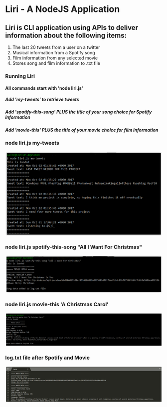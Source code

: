 # Liri - A NodeJS Application

## Liri is CLI application using APIs to deliver information about the following items:
1. The last 20 tweets from a user on a twitter
2. Musical information from a Spotify song
3. Film information from any selected movie
4. Stores song and film information to .txt file

### Running Liri
#### All commands start with 'node liri.js'
##### Add 'my-tweets' to retrieve tweets
##### Add 'spotify-this-song' PLUS the title of your song choice for Spotify information
##### Add 'movie-this' PLUS the title of your movie choice for film information


### node liri.js my-tweets
![Tweets](/images/tweets.png)

### node liri.js spotify-this-song "All I Want For Christmas"
![Spotify](/images/spotify.png)

### node liri.js movie-this 'A Christmas Carol'
![Movie](/images/movies.png)

### log.txt file after Spotify and Movie
![Log File](/images/log-file.png)